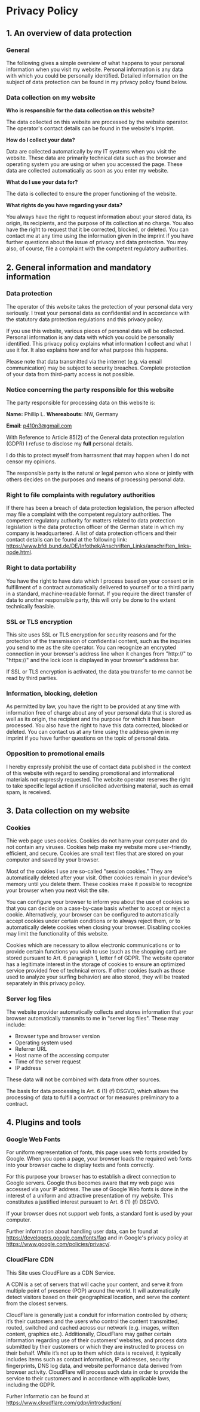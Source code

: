 # Privacy Policy

## 1. An overview of data protection

### General

The following gives a simple overview of what happens to your personal information when you visit my website. Personal information is any data with which you could be personally identified. Detailed information on the subject of data protection can be found in my privacy policy found below.

### Data collection on my website

**Who is responsible for the data collection on this website?**

The data collected on this website are processed by the website operator. The operator's contact details can be found in the website's Imprint.

**How do I collect your data?**

Data are collected automatically by my IT systems when you visit the website. These data are primarily technical data such as the browser and operating system you are using or when you accessed the page. These data are collected automatically as soon as you enter my website.

**What do I use your data for?**

The data is collected to ensure the proper functioning of the website.

**What rights do you have regarding your data?**

You always have the right to request information about your stored data, its origin, its recipients, and the purpose of its collection at no charge. You also have the right to request that it be corrected, blocked, or deleted. You can contact me at any time using the information given in the imprint if you have further questions about the issue of privacy and data protection. You may also, of course, file a complaint with the competent regulatory authorities.

## 2. General information and mandatory information

### Data protection

The operator of this website takes the protection of your personal data very seriously. I treat your personal data as confidential and in accordance with the statutory data protection regulations and this privacy policy.

If you use this website, various pieces of personal data will be collected. Personal information is any data with which you could be personally identified. This privacy policy explains what information I collect and what I use it for. It also explains how and for what purpose this happens.

Please note that data transmitted via the internet (e.g. via email communication) may be subject to security breaches. Complete protection of your data from third-party access is not possible.

### Notice concerning the party responsible for this website

The party responsible for processing data on this website is:

**Name:** Phillip L.
**Whereabouts:** NW, Germany

**Email**: p410n3@gmail.com

With Reference to Article 85(2) of the General data protection regulation (GDPR) I refuse to disclose my **full** personal details. 

I do this to protect myself from harrasment that may happen when I do not censor my opinions.

The responsible party is the natural or legal person who alone or jointly with others decides on the purposes and means of processing personal data.

### Right to file complaints with regulatory authorities

If there has been a breach of data protection legislation, the person affected may file a complaint with the competent regulatory authorities. The competent regulatory authority for matters related to data protection legislation is the data protection officer of the German state in which my company is headquartered. A list of data protection officers and their contact details can be found at the following link: <https://www.bfdi.bund.de/DE/Infothek/Anschriften_Links/anschriften_links-node.html>.

### Right to data portability

You have the right to have data which I process based on your consent or in fulfillment of a contract automatically delivered to yourself or to a third party in a standard, machine-readable format. If you require the direct transfer of data to another responsible party, this will only be done to the extent technically feasible.

### SSL or TLS encryption

This site uses SSL or TLS encryption for security reasons and for the protection of the transmission of confidential content, such as the inquiries you send to me as the site operator. You can recognize an encrypted connection in your browser's address line when it changes from "http://" to "https://" and the lock icon is displayed in your browser's address bar.

If SSL or TLS encryption is activated, the data you transfer to me cannot be read by third parties.

### Information, blocking, deletion

As permitted by law, you have the right to be provided at any time with information free of charge about any of your personal data that is stored as well as its origin, the recipient and the purpose for which it has been processed. You also have the right to have this data corrected, blocked or deleted. You can contact us at any time using the address given in my imprint if you have further questions on the topic of personal data.

### Opposition to promotional emails

I hereby expressly prohibit the use of contact data published in the context of this website with regard to sending promotional and informational materials not expressly requested. The website operator reserves the right to take specific legal action if unsolicited advertising material, such as email spam, is received.

## 3. Data collection on my website

### Cookies

Thie web page uses cookies. Cookies do not harm your computer and do not contain any viruses. Cookies help make my website more user-friendly, efficient, and secure. Cookies are small text files that are stored on your computer and saved by your browser.

Most of the cookies I use are so-called "session cookies." They are automatically deleted after your visit. Other cookies remain in your device's memory until you delete them. These cookies make it possible to recognize your browser when you next visit the site.

You can configure your browser to inform you about the use of cookies so that you can decide on a case-by-case basis whether to accept or reject a cookie. Alternatively, your browser can be configured to automatically accept cookies under certain conditions or to always reject them, or to automatically delete cookies when closing your browser. Disabling cookies may limit the functionality of this website.

Cookies which are necessary to allow electronic communications or to provide certain functions you wish to use (such as the shopping cart) are stored pursuant to Art. 6 paragraph 1, letter f of GDPR. The website operator has a legitimate interest in the storage of cookies to ensure an optimized service provided free of technical errors. If other cookies (such as those used to analyze your surfing behavior) are also stored, they will be treated separately in this privacy policy.

### Server log files

The website provider automatically collects and stores information that your browser automatically transmits to me in "server log files". These may include:

- Browser type and browser version
- Operating system used
- Referrer URL
- Host name of the accessing computer
- Time of the server request
- IP address

These data will not be combined with data from other sources.

The basis for data processing is Art. 6 (1) (f) DSGVO, which allows the processing of data to fulfill a contract or for measures preliminary to a contract.

## 4. Plugins and tools

### Google Web Fonts

For uniform representation of fonts, this page uses web fonts provided by Google. When you open a page, your browser loads the required web fonts into your browser cache to display texts and fonts correctly.

For this purpose your browser has to establish a direct connection to Google servers. Google thus becomes aware that my web page was accessed via your IP address. The use of Google Web fonts is done in the interest of a uniform and attractive presentation of my website. This constitutes a justified interest pursuant to Art. 6 (1) (f) DSGVO.

If your browser does not support web fonts, a standard font is used by your computer.

Further information about handling user data, can be found at <https://developers.google.com/fonts/faq> and in Google's privacy policy at <https://www.google.com/policies/privacy/>.

### CloudFlare CDN

This Site uses CloudFlare as a CDN Service.

A CDN is a set of servers that will cache your content, and serve it from multiple point of presence (POP) around the world. It will automatically detect visitors based on their geographical location, and serve the content from the closest servers.

CloudFlare is generally just a conduit for information controlled by others; it’s their customers and the users who control the content transmitted, routed, switched and cached across our network (e.g. images, written content, graphics etc.). Additionally, CloudFlare may gather certain information regarding use of their customers’ websites, and process data submitted by their customers or which they are instructed to process on their behalf. While it’s not up to them which data is received, it typically includes items such as contact information, IP addresses, security fingerprints, DNS log data, and website performance data derived from browser activity. CloudFlare will process such data in order to provide the service to their customers and in accordance with applicable laws, including the GDPR.

Furher Informatio can be found at <https://www.cloudflare.com/gdpr/introduction/>
